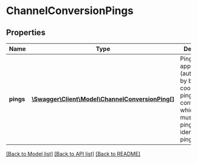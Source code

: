 # ChannelConversionPings

## Properties
Name | Type | Description | Notes
------------ | ------------- | ------------- | -------------
**pings** | [**\Swagger\Client\Model\ChannelConversionPing[]**](ChannelConversionPing.md) | Pings that the app shall fire (authenticated by biscotti cookie). Each ping has a context, in which the app must fire the ping, and a url identifying the ping. | [optional] 

[[Back to Model list]](../README.md#documentation-for-models) [[Back to API list]](../README.md#documentation-for-api-endpoints) [[Back to README]](../README.md)


